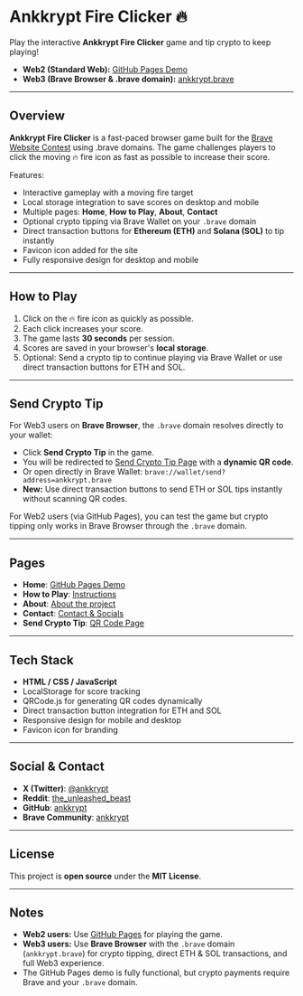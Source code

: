 # Ankkrypt Fire Clicker 🔥

Play the interactive **Ankkrypt Fire Clicker** game and tip crypto to keep playing!  

- **Web2 (Standard Web):** [GitHub Pages Demo](https://ankkrypt.github.io/ankkrypt.brave/)  
- **Web3 (Brave Browser & .brave domain):** [ankkrypt.brave](https://ankkrypt.brave)  

---

## Overview

**Ankkrypt Fire Clicker** is a fast-paced browser game built for the [Brave Website Contest](https://get.unstoppabledomains.com/brave-website-competition/) using .brave domains. The game challenges players to click the moving 🔥 fire icon as fast as possible to increase their score.  

Features:  
- Interactive gameplay with a moving fire target  
- Local storage integration to save scores on desktop and mobile  
- Multiple pages: **Home**, **How to Play**, **About**, **Contact**  
- Optional crypto tipping via Brave Wallet on your `.brave` domain  
- Direct transaction buttons for **Ethereum (ETH)** and **Solana (SOL)** to tip instantly  
- Favicon icon added for the site  
- Fully responsive design for desktop and mobile  

---

## How to Play

1. Click on the 🔥 fire icon as quickly as possible.  
2. Each click increases your score.  
3. The game lasts **30 seconds** per session.  
4. Scores are saved in your browser's **local storage**.  
5. Optional: Send a crypto tip to continue playing via Brave Wallet or use direct transaction buttons for ETH and SOL.  

---

## Send Crypto Tip

For Web3 users on **Brave Browser**, the `.brave` domain resolves directly to your wallet:  

- Click **Send Crypto Tip** in the game.  
- You will be redirected to [Send Crypto Tip Page](https://ankkrypt.github.io/ankkrypt.brave/send-crypto.html) with a **dynamic QR code**.  
- Or open directly in Brave Wallet: `brave://wallet/send?address=ankkrypt.brave`  
- **New:** Use direct transaction buttons to send ETH or SOL tips instantly without scanning QR codes.  

For Web2 users (via GitHub Pages), you can test the game but crypto tipping only works in Brave Browser through the `.brave` domain.  

---

## Pages

- **Home**: [GitHub Pages Demo](https://ankkrypt.github.io/ankkrypt.brave/)  
- **How to Play**: [Instructions](https://ankkrypt.github.io/ankkrypt.brave/how-to-play.html)  
- **About**: [About the project](https://ankkrypt.github.io/ankkrypt.brave/about.html)  
- **Contact**: [Contact & Socials](https://ankkrypt.github.io/ankkrypt.brave/contact.html)  
- **Send Crypto Tip**: [QR Code Page](https://ankkrypt.github.io/ankkrypt.brave/send-crypto.html)  

---

## Tech Stack

- **HTML / CSS / JavaScript**  
- LocalStorage for score tracking  
- QRCode.js for generating QR codes dynamically  
- Direct transaction button integration for ETH and SOL  
- Responsive design for mobile and desktop  
- Favicon icon for branding  

---

## Social & Contact

- **X (Twitter)**: [@ankkrypt](https://x.com/ankkrypt)  
- **Reddit**: [the_unleashed_beast](https://www.reddit.com/user/the_unleashed_beast/)  
- **GitHub**: [ankkrypt](https://github.com/ankkrypt)  
- **Brave Community**: [ankkrypt](https://community.brave.com/u/ankkrypt/preferences/account)  

---

## License

This project is **open source** under the **MIT License**.  

---

## Notes

- **Web2 users:** Use [GitHub Pages](https://ankkrypt.github.io/ankkrypt.brave/) for playing the game.  
- **Web3 users:** Use **Brave Browser** with the `.brave` domain (`ankkrypt.brave`) for crypto tipping, direct ETH & SOL transactions, and full Web3 experience.  
- The GitHub Pages demo is fully functional, but crypto payments require Brave and your `.brave` domain.  
